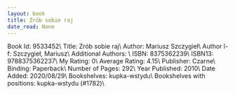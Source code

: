 ```yaml
---
layout: book
title: Zrób sobie raj
date_read: None
---
```


Book Id: 9533452\ 
Title: Zrób sobie raj\ 
Author: Mariusz Szczygieł\ 
Author l-f: Szczygieł, Mariusz\ 
Additional Authors: \ 
ISBN: 8375362239\ 
ISBN13: 9788375362237\ 
My Rating: 0\ 
Average Rating: 4.15\ 
Publisher: Czarne\ 
Binding: Paperback\ 
Number of Pages: 292\ 
Year Published: 2010\ 
Date Added: 2020/08/29\ 
Bookshelves: kupka-wstydu\ 
Bookshelves with positions: kupka-wstydu (#1782)\ 

